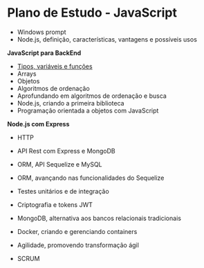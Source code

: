 # Plano de Estudo - JavaScript

- Windows prompt
- Node.js, definição, características, vantagens e possíveis usos

**JavaScript para BackEnd**
- <a href="/JavaScript - tipos, variaveis e funcoes">Tipos, variáveis e funções</a>
- Arrays
- Objetos
- Algoritmos de ordenação
- Aprofundando em algoritmos de ordenação e busca
- Node.js, criando a primeira biblioteca
- Programação orientada a objetos com JavaScript

**Node.js com Express**
- HTTP
- API Rest com Express e MongoDB
- ORM, API Sequelize e MySQL
- ORM, avançando nas funcionalidades do Sequelize
- Testes unitários e de integração
- Criptografia e tokens JWT

- MongoDB, alternativa aos bancos relacionais tradicionais
- Docker, criando e gerenciando containers
- Agilidade, promovendo transformação ágil
- SCRUM

